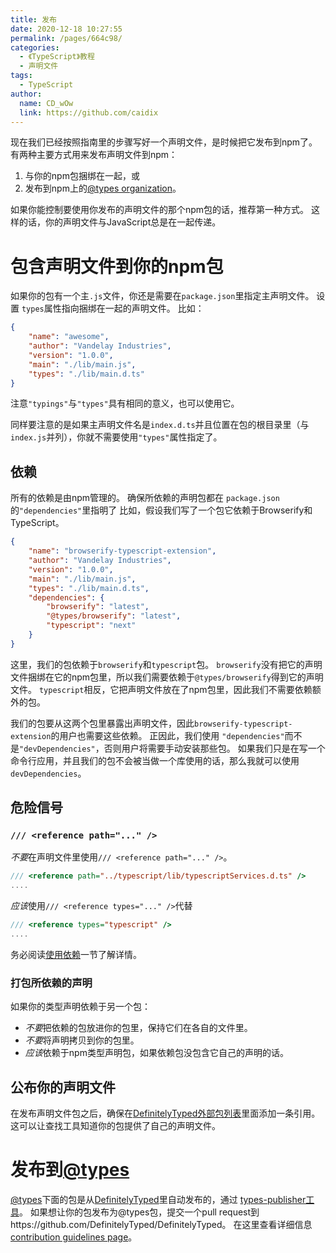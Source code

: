 ```yaml
---
title: 发布
date: 2020-12-18 10:27:55
permalink: /pages/664c98/
categories:
  - 《TypeScript》教程
  - 声明文件
tags: 
  - TypeScript
author: 
  name: CD_wOw
  link: https://github.com/caidix
---
```


现在我们已经按照指南里的步骤写好一个声明文件，是时候把它发布到npm了。 有两种主要方式用来发布声明文件到npm：

1. 与你的npm包捆绑在一起，或
2. 发布到npm上的[@types organization](https://www.npmjs.com/~types)。

如果你能控制要使用你发布的声明文件的那个npm包的话，推荐第一种方式。 这样的话，你的声明文件与JavaScript总是在一起传递。

# 包含声明文件到你的npm包

如果你的包有一个主`.js`文件，你还是需要在`package.json`里指定主声明文件。 设置 `types`属性指向捆绑在一起的声明文件。 比如：

```json
{
    "name": "awesome",
    "author": "Vandelay Industries",
    "version": "1.0.0",
    "main": "./lib/main.js",
    "types": "./lib/main.d.ts"
}
```

注意`"typings"`与`"types"`具有相同的意义，也可以使用它。

同样要注意的是如果主声明文件名是`index.d.ts`并且位置在包的根目录里（与`index.js`并列），你就不需要使用`"types"`属性指定了。

## 依赖

所有的依赖是由npm管理的。 确保所依赖的声明包都在 `package.json`的`"dependencies"`里指明了 比如，假设我们写了一个包它依赖于Browserify和TypeScript。

```json
{
    "name": "browserify-typescript-extension",
    "author": "Vandelay Industries",
    "version": "1.0.0",
    "main": "./lib/main.js",
    "types": "./lib/main.d.ts",
    "dependencies": {
        "browserify": "latest",
        "@types/browserify": "latest",
        "typescript": "next"
    }
}
```

这里，我们的包依赖于`browserify`和`typescript`包。 `browserify`没有把它的声明文件捆绑在它的npm包里，所以我们需要依赖于`@types/browserify`得到它的声明文件。 `typescript`相反，它把声明文件放在了npm包里，因此我们不需要依赖额外的包。

我们的包要从这两个包里暴露出声明文件，因此`browserify-typescript-extension`的用户也需要这些依赖。 正因此，我们使用 `"dependencies"`而不是`"devDependencies"`，否则用户将需要手动安装那些包。 如果我们只是在写一个命令行应用，并且我们的包不会被当做一个库使用的话，那么我就可以使用 `devDependencies`。

## 危险信号

### `/// <reference path="..." />`

*不要*在声明文件里使用`/// <reference path="..." />`。

```ts
/// <reference path="../typescript/lib/typescriptServices.d.ts" />
....
```

*应该*使用`/// <reference types="..." />`代替

```ts
/// <reference types="typescript" />
....
```

务必阅读[使用依赖](https://www.tslang.cn/docs/handbook/declaration-files/library-structures.html#consuming-dependencies)一节了解详情。

### 打包所依赖的声明

如果你的类型声明依赖于另一个包：

- *不要*把依赖的包放进你的包里，保持它们在各自的文件里。
- *不要*将声明拷贝到你的包里。
- *应该*依赖于npm类型声明包，如果依赖包没包含它自己的声明的话。

## 公布你的声明文件

在发布声明文件包之后，确保在[DefinitelyTyped外部包列表](https://github.com/DefinitelyTyped/DefinitelyTyped/blob/types-2.0/notNeededPackages.json)里面添加一条引用。 这可以让查找工具知道你的包提供了自己的声明文件。

# 发布到[@types](https://www.npmjs.com/~types)

[@types](https://www.npmjs.com/~types)下面的包是从[DefinitelyTyped](https://github.com/DefinitelyTyped/DefinitelyTyped)里自动发布的，通过 [types-publisher工具](https://github.com/Microsoft/types-publisher)。 如果想让你的包发布为@types包，提交一个pull request到https://github.com/DefinitelyTyped/DefinitelyTyped。 在这里查看详细信息 [contribution guidelines page](http://definitelytyped.org/guides/contributing.html)。